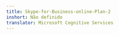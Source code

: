 ```yaml
---
title: Skype-for-Business-online-Plan-2
inshort: Não definido
translator: Microsoft Cognitive Services
---
```




